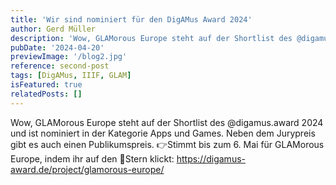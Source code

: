 ```yaml
---
title: 'Wir sind nominiert für den DigAMus Award 2024'
author: Gerd Müller
description: 'Wow, GLAMorous Europe steht auf der Shortlist des @digamus.award 2024 und ist nominiert in der Kategorie Apps und Games. Neben dem Jurypreis gibt es auch einen Publikumspreis. 👉Stimmt bis zum 6. Mai für GLAMorous Europe, indem ihr auf den 🌟Stern klickt: https://digamus-award.de/project/glamorous-europe/'
pubDate: '2024-04-20'
previewImage: '/blog2.jpg'
reference: second-post
tags: [DigAMus, IIIF, GLAM]
isFeatured: true
relatedPosts: []
---
```


Wow, GLAMorous Europe steht auf der Shortlist des @digamus.award 2024 und ist nominiert in der Kategorie Apps und Games. Neben dem Jurypreis gibt es auch einen Publikumspreis. 👉Stimmt bis zum 6. Mai für GLAMorous Europe, indem ihr auf den 🌟Stern klickt: https://digamus-award.de/project/glamorous-europe/
